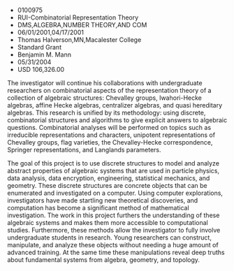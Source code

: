 
* 0100975
* RUI-Combinatorial Representation Theory
* DMS,ALGEBRA,NUMBER THEORY,AND COM
* 06/01/2001,04/17/2001
* Thomas Halverson,MN,Macalester College
* Standard Grant
* Benjamin M. Mann
* 05/31/2004
* USD 106,326.00

The investigator will continue his collaborations with undergraduate researchers
on combinatorial aspects of the representation theory of a collection of
algebraic structures: Chevalley groups, Iwahori-Hecke algebras, affine Hecke
algebras, centralizer algebras, and quasi hereditary algebras. This research is
unified by its methodology: using discrete, combinatorial structures and
algorithms to give explicit answers to algebraic questions. Combinatorial
analyses will be performed on topics such as irreducible representations and
characters, unipotent representations of Chevalley groups, flag varieties, the
Chevalley-Hecke correspondence, Springer representations, and Langlands
parameters.

The goal of this project is to use discrete structures to model and analyze
abstract properties of algebraic systems that are used in particle physics, data
analysis, data encryption, engineering, statistical mechanics, and geometry.
These discrete structures are concrete objects that can be enumerated and
investigated on a computer. Using computer explorations, investigators have made
startling new theoretical discoveries, and computation has become a significant
method of mathematical investigation. The work in this project furthers the
understanding of these algebraic systems and makes them more accessible to
computational studies. Furthermore, these methods allow the investigator to
fully involve undergraduate students in research. Young researchers can
construct, manipulate, and analyze these objects without needing a huge amount
of advanced training. At the same time these manipulations reveal deep truths
about fundamental systems from algebra, geometry, and topology.
